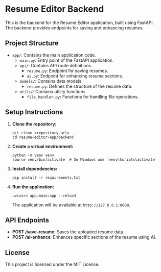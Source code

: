 # Resume Editor Backend

This is the backend for the Resume Editor application, built using FastAPI. The backend provides endpoints for saving and enhancing resumes.

## Project Structure

- `app/`: Contains the main application code.
  - `main.py`: Entry point of the FastAPI application.
  - `api/`: Contains API route definitions.
    - `resume.py`: Endpoint for saving resumes.
    - `ai.py`: Endpoint for enhancing resume sections.
  - `models/`: Contains data models.
    - `resume.py`: Defines the structure of the resume data.
  - `utils/`: Contains utility functions.
    - `file_handler.py`: Functions for handling file operations.

## Setup Instructions

1. **Clone the repository:**
   ```
   git clone <repository-url>
   cd resume-editor-app/backend
   ```

2. **Create a virtual environment:**
   ```
   python -m venv venv
   source venv/bin/activate  # On Windows use `venv\Scripts\activate`
   ```

3. **Install dependencies:**
   ```
   pip install -r requirements.txt
   ```

4. **Run the application:**
   ```
   uvicorn app.main:app --reload
   ```

   The application will be available at `http://127.0.0.1:8000`.

## API Endpoints

- **POST /save-resume**: Saves the uploaded resume data.
- **POST /ai-enhance**: Enhances specific sections of the resume using AI.

## License

This project is licensed under the MIT License.
